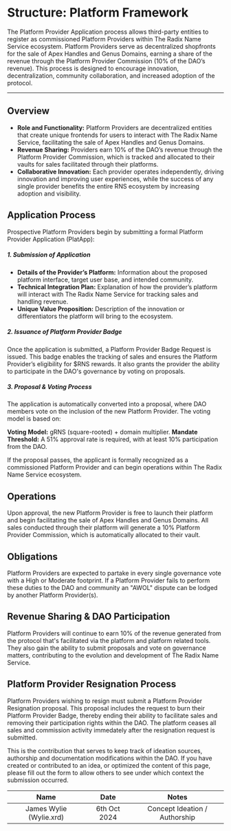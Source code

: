 # Structure: Platform Framework

The Platform Provider Application process allows third-party entities to register as commissioned Platform Providers within The Radix Name Service ecosystem. Platform Providers serve as decentralized shopfronts for the sale of Apex Handles and Genus Domains, earning a share of the revenue through the Platform Provider Commission (10% of the DAO’s revenue). This process is designed to encourage innovation, decentralization, community collaboration, and increased adoption of the protocol.

---

## Overview

- **Role and Functionality:** Platform Providers are decentralized entities that create unique frontends for users to interact with The Radix Name Service, facilitating the sale of Apex Handles and Genus Domains.
- **Revenue Sharing:** Providers earn 10% of the DAO’s revenue through the Platform Provider Commission, which is tracked and allocated to their vaults for sales facilitated through their platforms.
- **Collaborative Innovation:** Each provider operates independently, driving innovation and improving user experiences, while the success of any single provider benefits the entire RNS ecosystem by increasing adoption and visibility.

## Application Process

Prospective Platform Providers begin by submitting a formal Platform Provider Application (PlatApp):

##### 1. Submission of Application

- **Details of the Provider’s Platform:** Information about the proposed platform interface, target user base, and intended community.
- **Technical Integration Plan:** Explanation of how the provider’s platform will interact with The Radix Name Service for tracking sales and handling revenue.
- **Unique Value Proposition:** Description of the innovation or differentiators the platform will bring to the ecosystem.


##### 2. Issuance of Platform Provider Badge

Once the application is submitted, a Platform Provider Badge Request is issued. This badge enables the tracking of sales and ensures the Platform Provider’s eligibility for $RNS rewards. It also grants the provider the ability to participate in the DAO's governance by voting on proposals.

##### 3. Proposal & Voting Process

The application is automatically converted into a proposal, where DAO members vote on the inclusion of the new Platform Provider. The voting model is based on:

**Voting Model:** gRNS (square-rooted) + domain multiplier.
**Mandate Threshold:** A 51% approval rate is required, with at least 10% participation from the DAO.

If the proposal passes, the applicant is formally recognized as a commissioned Platform Provider and can begin operations within The Radix Name Service ecosystem.

## Operations

Upon approval, the new Platform Provider is free to launch their platform and begin facilitating the sale of Apex Handles and Genus Domains. All sales conducted through their platform will generate a 10% Platform Provider Commission, which is automatically allocated to their vault.

## Obligations

Platform Providers are expected to partake in every single governance vote with a High or Moderate footprint. If a Platform Provider fails to perform these duties to the DAO and community an "AWOL" dispute can be lodged by another Platform Provider(s).

## Revenue Sharing & DAO Participation

Platform Providers will continue to earn 10% of the revenue generated from the protocol that's facilitated via the platform and platform related tools. They also gain the ability to submit proposals and vote on governance matters, contributing to the evolution and development of The Radix Name Service.

## Platform Provider Resignation Process

Platform Providers wishing to resign must submit a Platform Provider Resignation proposal. This proposal includes the request to burn their Platform Provider Badge, thereby ending their ability to facilitate sales and removing their participation rights within the DAO. The platform ceases all sales and commission activity immedately after the resignation request is submitted.

<!-- changelog:start -->

This is the contribution that serves to keep track of ideation sources, authorship and documentation modifications within the DAO. If you have created or contributed to an idea, or optimized the content of this page, please fill out the form to allow others to see under which context the submission occurred.

| Name  | Date            | Notes |
| :-----: | :---------------: | :---------------------------: |
| James Wylie (Wylie.xrd) | 6th Oct 2024 | Concept Ideation / Authorship |

<!-- changelog:end -->